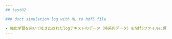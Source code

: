 ```yaml
---
## test02

### duct simulation log with RL to hdf5 file

- 強化学習を用いて吐き出されたlogテキストのデータ（時系列データ）をhdf5ファイルに保存する関数開発
---
```


